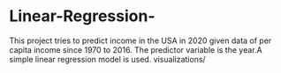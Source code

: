 # Linear-Regression-
This project tries to predict income in the USA in 2020 given data of per capita income since 1970 to 2016. The predictor variable  is the year.A simple linear regression model is used. 
visualizations/
